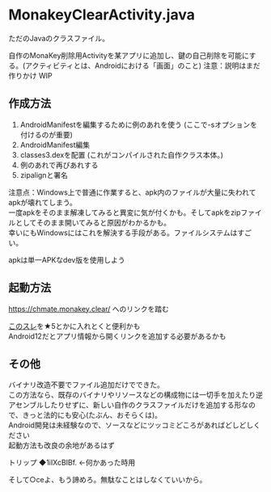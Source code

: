 # MonakeyClearActivity.java
ただのJavaのクラスファイル。

自作のMonaKey削除用Activityを某アプリに追加し、鍵の自己削除を可能にする。(アクティビティとは、Androidにおける「画面」のこと)
注意：説明はまだ作りかけ WIP

## 作成方法
1. AndroidManifestを編集するために例のあれを使う (ここで-sオプションを付けるのが重要)
2. AndroidManifest編集
3. classes3.dexを配置 (これがコンパイルされた自作クラス本体。)
4. 例のあれで再びあれする
5. zipalignと署名

注意点：Windows上で普通に作業すると、apk内のファイルが大量に失われてapkが壊れてしまう。  
一度apkをそのまま解凍してみると異変に気が付くかも。そしてapkをzipファイルとしてそのまま開いてみると原因がわかるかも。  
幸いにもWindowsにはこれを解決する手段がある。ファイルシステムはすごい。

apkは単一APKなdev版を使用しよう

## 起動方法
https://chmate.monakey.clear/ へのリンクを踏む

[このスレ](https://eagle.5ch.net/test/read.cgi/livejupiter/1655380588/)を★5とかに入れとくと便利かも  
Android12だとアプリ情報から開くリンクを追加する必要があるかも
## その他
バイナリ改造不要でファイル追加だけでできた。  
この方法なら、既存のバイナリやリソースなどの構成物には一切手を加えたり逆アセンブルしたりせずに、新しい自作のクラスファイルだけを追加する形なので、きっと法的にも安心(たぶん、おそらくは)。  
Android開発は未経験なので、ソースなどにツッコミどころがあればどしどしください  
起動方法も改良の余地があるはず

トリップ ◆1iIXcBIBf. ←何かあった時用

そして○ceよ、もう諦めろ。無駄なことはしなくていいから。
